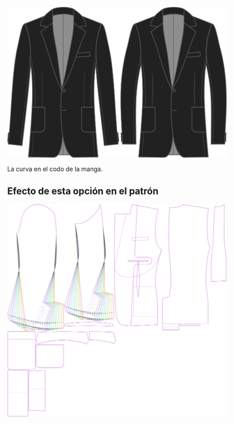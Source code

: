 
![Manga doblada](sleevebend.svg)

La curva en el codo de la manga.



## Efecto de esta opción en el patrón
![Esta imagen muestra el efecto de esta opción superponiendo varias variantes que tienen un valor diferente para esta opción](jaeger_sleevebend_sample.svg "Efecto de esta opción en el patrón")
